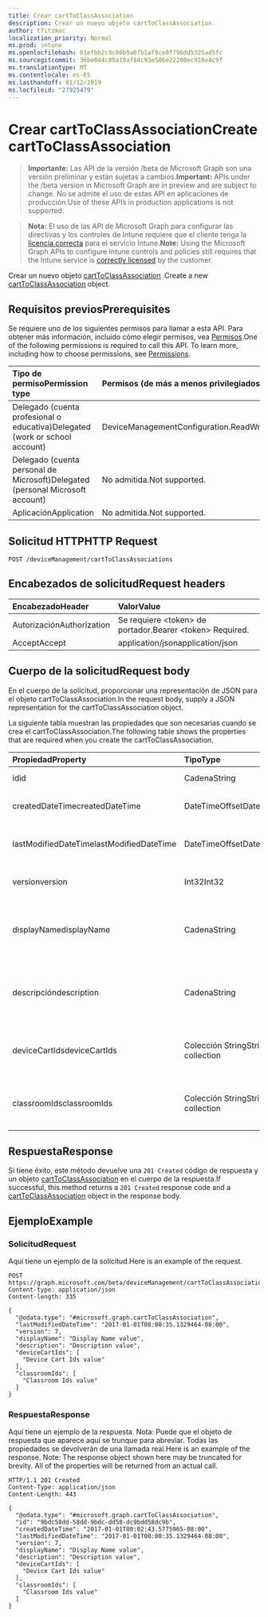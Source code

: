 ```yaml
---
title: Crear cartToClassAssociation
description: Crear un nuevo objeto cartToClassAssociation.
author: tfitzmac
localization_priority: Normal
ms.prod: intune
ms.openlocfilehash: 81efbb2c9c06b9a07b1af9ce8f796dd5325ad5fc
ms.sourcegitcommit: 36be044c89a19af84c93e586e22200ec919e4c9f
ms.translationtype: MT
ms.contentlocale: es-ES
ms.lasthandoff: 01/12/2019
ms.locfileid: "27925479"
---
```

# <a name="create-carttoclassassociation"></a><span data-ttu-id="57d15-103">Crear cartToClassAssociation</span><span class="sxs-lookup"><span data-stu-id="57d15-103">Create cartToClassAssociation</span></span>

> <span data-ttu-id="57d15-104">**Importante:** Las API de la versión /beta de Microsoft Graph son una versión preliminar y están sujetas a cambios.</span><span class="sxs-lookup"><span data-stu-id="57d15-104">**Important:** APIs under the /beta version in Microsoft Graph are in preview and are subject to change.</span></span> <span data-ttu-id="57d15-105">No se admite el uso de estas API en aplicaciones de producción.</span><span class="sxs-lookup"><span data-stu-id="57d15-105">Use of these APIs in production applications is not supported.</span></span>

> <span data-ttu-id="57d15-106">**Nota:** El uso de las API de Microsoft Graph para configurar las directivas y los controles de Intune requiere que el cliente tenga la [licencia correcta](https://go.microsoft.com/fwlink/?linkid=839381) para el servicio Intune.</span><span class="sxs-lookup"><span data-stu-id="57d15-106">**Note:** Using the Microsoft Graph APIs to configure Intune controls and policies still requires that the Intune service is [correctly licensed](https://go.microsoft.com/fwlink/?linkid=839381) by the customer.</span></span>

<span data-ttu-id="57d15-107">Crear un nuevo objeto [cartToClassAssociation](../resources/intune-deviceconfig-carttoclassassociation.md) .</span><span class="sxs-lookup"><span data-stu-id="57d15-107">Create a new [cartToClassAssociation](../resources/intune-deviceconfig-carttoclassassociation.md) object.</span></span>
## <a name="prerequisites"></a><span data-ttu-id="57d15-108">Requisitos previos</span><span class="sxs-lookup"><span data-stu-id="57d15-108">Prerequisites</span></span>
<span data-ttu-id="57d15-p102">Se requiere uno de los siguientes permisos para llamar a esta API. Para obtener más información, incluido cómo elegir permisos, vea [Permisos](/graph/permissions-reference).</span><span class="sxs-lookup"><span data-stu-id="57d15-p102">One of the following permissions is required to call this API. To learn more, including how to choose permissions, see [Permissions](/graph/permissions-reference).</span></span>

|<span data-ttu-id="57d15-111">Tipo de permiso</span><span class="sxs-lookup"><span data-stu-id="57d15-111">Permission type</span></span>|<span data-ttu-id="57d15-112">Permisos (de más a menos privilegiados)</span><span class="sxs-lookup"><span data-stu-id="57d15-112">Permissions (from most to least privileged)</span></span>|
|:---|:---|
|<span data-ttu-id="57d15-113">Delegado (cuenta profesional o educativa)</span><span class="sxs-lookup"><span data-stu-id="57d15-113">Delegated (work or school account)</span></span>|<span data-ttu-id="57d15-114">DeviceManagementConfiguration.ReadWrite.All</span><span class="sxs-lookup"><span data-stu-id="57d15-114">DeviceManagementConfiguration.ReadWrite.All</span></span>|
|<span data-ttu-id="57d15-115">Delegado (cuenta personal de Microsoft)</span><span class="sxs-lookup"><span data-stu-id="57d15-115">Delegated (personal Microsoft account)</span></span>|<span data-ttu-id="57d15-116">No admitida.</span><span class="sxs-lookup"><span data-stu-id="57d15-116">Not supported.</span></span>|
|<span data-ttu-id="57d15-117">Aplicación</span><span class="sxs-lookup"><span data-stu-id="57d15-117">Application</span></span>|<span data-ttu-id="57d15-118">No admitida.</span><span class="sxs-lookup"><span data-stu-id="57d15-118">Not supported.</span></span>|

## <a name="http-request"></a><span data-ttu-id="57d15-119">Solicitud HTTP</span><span class="sxs-lookup"><span data-stu-id="57d15-119">HTTP Request</span></span>
<!-- {
  "blockType": "ignored"
}
-->
``` http
POST /deviceManagement/cartToClassAssociations
```

## <a name="request-headers"></a><span data-ttu-id="57d15-120">Encabezados de solicitud</span><span class="sxs-lookup"><span data-stu-id="57d15-120">Request headers</span></span>
|<span data-ttu-id="57d15-121">Encabezado</span><span class="sxs-lookup"><span data-stu-id="57d15-121">Header</span></span>|<span data-ttu-id="57d15-122">Valor</span><span class="sxs-lookup"><span data-stu-id="57d15-122">Value</span></span>|
|:---|:---|
|<span data-ttu-id="57d15-123">Autorización</span><span class="sxs-lookup"><span data-stu-id="57d15-123">Authorization</span></span>|<span data-ttu-id="57d15-124">Se requiere &lt;token&gt; de portador.</span><span class="sxs-lookup"><span data-stu-id="57d15-124">Bearer &lt;token&gt; Required.</span></span>|
|<span data-ttu-id="57d15-125">Accept</span><span class="sxs-lookup"><span data-stu-id="57d15-125">Accept</span></span>|<span data-ttu-id="57d15-126">application/json</span><span class="sxs-lookup"><span data-stu-id="57d15-126">application/json</span></span>|

## <a name="request-body"></a><span data-ttu-id="57d15-127">Cuerpo de la solicitud</span><span class="sxs-lookup"><span data-stu-id="57d15-127">Request body</span></span>
<span data-ttu-id="57d15-128">En el cuerpo de la solicitud, proporcionar una representación de JSON para el objeto cartToClassAssociation.</span><span class="sxs-lookup"><span data-stu-id="57d15-128">In the request body, supply a JSON representation for the cartToClassAssociation object.</span></span>

<span data-ttu-id="57d15-129">La siguiente tabla muestran las propiedades que son necesarias cuando se crea el cartToClassAssociation.</span><span class="sxs-lookup"><span data-stu-id="57d15-129">The following table shows the properties that are required when you create the cartToClassAssociation.</span></span>

|<span data-ttu-id="57d15-130">Propiedad</span><span class="sxs-lookup"><span data-stu-id="57d15-130">Property</span></span>|<span data-ttu-id="57d15-131">Tipo</span><span class="sxs-lookup"><span data-stu-id="57d15-131">Type</span></span>|<span data-ttu-id="57d15-132">Descripción</span><span class="sxs-lookup"><span data-stu-id="57d15-132">Description</span></span>|
|:---|:---|:---|
|<span data-ttu-id="57d15-133">id</span><span class="sxs-lookup"><span data-stu-id="57d15-133">id</span></span>|<span data-ttu-id="57d15-134">Cadena</span><span class="sxs-lookup"><span data-stu-id="57d15-134">String</span></span>|<span data-ttu-id="57d15-135">Clave de la entidad.</span><span class="sxs-lookup"><span data-stu-id="57d15-135">Key of the entity.</span></span>|
|<span data-ttu-id="57d15-136">createdDateTime</span><span class="sxs-lookup"><span data-stu-id="57d15-136">createdDateTime</span></span>|<span data-ttu-id="57d15-137">DateTimeOffset</span><span class="sxs-lookup"><span data-stu-id="57d15-137">DateTimeOffset</span></span>|<span data-ttu-id="57d15-138">Fecha y hora en la que se creó el objeto.</span><span class="sxs-lookup"><span data-stu-id="57d15-138">DateTime the object was created.</span></span>|
|<span data-ttu-id="57d15-139">lastModifiedDateTime</span><span class="sxs-lookup"><span data-stu-id="57d15-139">lastModifiedDateTime</span></span>|<span data-ttu-id="57d15-140">DateTimeOffset</span><span class="sxs-lookup"><span data-stu-id="57d15-140">DateTimeOffset</span></span>|<span data-ttu-id="57d15-141">Fecha y hora en la que se modificó el objeto por última vez.</span><span class="sxs-lookup"><span data-stu-id="57d15-141">DateTime the object was last modified.</span></span>|
|<span data-ttu-id="57d15-142">version</span><span class="sxs-lookup"><span data-stu-id="57d15-142">version</span></span>|<span data-ttu-id="57d15-143">Int32</span><span class="sxs-lookup"><span data-stu-id="57d15-143">Int32</span></span>|<span data-ttu-id="57d15-144">Versión de la CartToClassAssociation.</span><span class="sxs-lookup"><span data-stu-id="57d15-144">Version of the CartToClassAssociation.</span></span>|
|<span data-ttu-id="57d15-145">displayName</span><span class="sxs-lookup"><span data-stu-id="57d15-145">displayName</span></span>|<span data-ttu-id="57d15-146">Cadena</span><span class="sxs-lookup"><span data-stu-id="57d15-146">String</span></span>|<span data-ttu-id="57d15-147">Nombre proporcionado por el administrador de la configuración del dispositivo.</span><span class="sxs-lookup"><span data-stu-id="57d15-147">Admin provided name of the device configuration.</span></span>|
|<span data-ttu-id="57d15-148">descripción</span><span class="sxs-lookup"><span data-stu-id="57d15-148">description</span></span>|<span data-ttu-id="57d15-149">Cadena</span><span class="sxs-lookup"><span data-stu-id="57d15-149">String</span></span>|<span data-ttu-id="57d15-150">Descripción de la CartToClassAssociation proporcionada por el administrador.</span><span class="sxs-lookup"><span data-stu-id="57d15-150">Admin provided description of the CartToClassAssociation.</span></span>|
|<span data-ttu-id="57d15-151">deviceCartIds</span><span class="sxs-lookup"><span data-stu-id="57d15-151">deviceCartIds</span></span>|<span data-ttu-id="57d15-152">Colección String</span><span class="sxs-lookup"><span data-stu-id="57d15-152">String collection</span></span>|<span data-ttu-id="57d15-153">Identificadores de carros de dispositivo que se asociará con clases.</span><span class="sxs-lookup"><span data-stu-id="57d15-153">Identifiers of device carts to be associated with classes.</span></span>|
|<span data-ttu-id="57d15-154">classroomIds</span><span class="sxs-lookup"><span data-stu-id="57d15-154">classroomIds</span></span>|<span data-ttu-id="57d15-155">Colección String</span><span class="sxs-lookup"><span data-stu-id="57d15-155">String collection</span></span>|<span data-ttu-id="57d15-156">Identificadores de aulas que se asociará con carros de dispositivo.</span><span class="sxs-lookup"><span data-stu-id="57d15-156">Identifiers of classrooms to be associated with device carts.</span></span>|



## <a name="response"></a><span data-ttu-id="57d15-157">Respuesta</span><span class="sxs-lookup"><span data-stu-id="57d15-157">Response</span></span>
<span data-ttu-id="57d15-158">Si tiene éxito, este método devuelve una `201 Created` código de respuesta y un objeto [cartToClassAssociation](../resources/intune-deviceconfig-carttoclassassociation.md) en el cuerpo de la respuesta.</span><span class="sxs-lookup"><span data-stu-id="57d15-158">If successful, this method returns a `201 Created` response code and a [cartToClassAssociation](../resources/intune-deviceconfig-carttoclassassociation.md) object in the response body.</span></span>

## <a name="example"></a><span data-ttu-id="57d15-159">Ejemplo</span><span class="sxs-lookup"><span data-stu-id="57d15-159">Example</span></span>
### <a name="request"></a><span data-ttu-id="57d15-160">Solicitud</span><span class="sxs-lookup"><span data-stu-id="57d15-160">Request</span></span>
<span data-ttu-id="57d15-161">Aquí tiene un ejemplo de la solicitud.</span><span class="sxs-lookup"><span data-stu-id="57d15-161">Here is an example of the request.</span></span>
``` http
POST https://graph.microsoft.com/beta/deviceManagement/cartToClassAssociations
Content-type: application/json
Content-length: 335

{
  "@odata.type": "#microsoft.graph.cartToClassAssociation",
  "lastModifiedDateTime": "2017-01-01T00:00:35.1329464-08:00",
  "version": 7,
  "displayName": "Display Name value",
  "description": "Description value",
  "deviceCartIds": [
    "Device Cart Ids value"
  ],
  "classroomIds": [
    "Classroom Ids value"
  ]
}
```

### <a name="response"></a><span data-ttu-id="57d15-162">Respuesta</span><span class="sxs-lookup"><span data-stu-id="57d15-162">Response</span></span>
<span data-ttu-id="57d15-p103">Aquí tiene un ejemplo de la respuesta. Nota: Puede que el objeto de respuesta que aparece aquí se trunque para abreviar. Todas las propiedades se devolverán de una llamada real.</span><span class="sxs-lookup"><span data-stu-id="57d15-p103">Here is an example of the response. Note: The response object shown here may be truncated for brevity. All of the properties will be returned from an actual call.</span></span>
``` http
HTTP/1.1 201 Created
Content-Type: application/json
Content-Length: 443

{
  "@odata.type": "#microsoft.graph.cartToClassAssociation",
  "id": "9bdc58dd-58dd-9bdc-dd58-dc9bdd58dc9b",
  "createdDateTime": "2017-01-01T00:02:43.5775965-08:00",
  "lastModifiedDateTime": "2017-01-01T00:00:35.1329464-08:00",
  "version": 7,
  "displayName": "Display Name value",
  "description": "Description value",
  "deviceCartIds": [
    "Device Cart Ids value"
  ],
  "classroomIds": [
    "Classroom Ids value"
  ]
}
```






